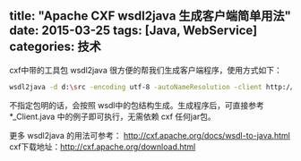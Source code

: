 title: "Apache CXF wsdl2java 生成客户端简单用法"
date: 2015-03-25
tags: [Java, WebService]
categories: 技术
---

cxf中带的工具包 wsdl2java 很方便的帮我们生成客户端程序，使用方式如下：

``` bash
wsdl2java -d d:\src -encoding utf-8 -autoNameResolution -client http://xx.x?wsdl
```

不指定包明的话，会按照 wsdl中的包结构生成。生成程序后，可直接参考 *_Client.java 中的例子即可执行，无需依赖 cxf 任何jar包。

更多 wsdl2java 的用法可参考： http://cxf.apache.org/docs/wsdl-to-java.html
cxf下载地址：http://cxf.apache.org/download.html
